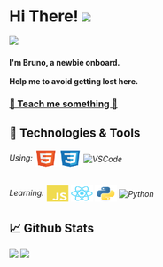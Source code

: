 <h1> 
  Hi There! <img src="https://raw.githubusercontent.com/MartinHeinz/MartinHeinz/master/wave.gif" width="30px">
</h1>
 
<img src="https://drive.google.com/uc?export=view&id=1GBRr5re7kuW_MpgGJj3yLN-etNQCjX6k">

<h4>
  I'm Bruno, a newbie onboard. <br>
  <br>
  Help me to avoid getting lost here.
</h4>

<h3>
  <a href="https://github.com/BrunoWildner/BrunoWildner/discussions/1#discussion-4400339">🎯 Teach me something 👊</a>
</h3>

<h2>
  🔧 Technologies & Tools 
</h2>

<div>
  <h6>
    Using:
    <img align="center" alt="HTML" height="30" width="40" src="https://raw.githubusercontent.com/devicons/devicon/master/icons/html5/html5-original.svg">
    <img align="center" alt="CSS" height="30" width="40" src="https://raw.githubusercontent.com/devicons/devicon/master/icons/css3/css3-original.svg">
    <img align="center" alt="VSCode" height="30" width="40" src="https://cdn.jsdelivr.net/gh/devicons/devicon/icons/vscode/vscode-original.svg" />
  </h6>
</div>

<div>
  <h6>
    Learning:
    <img align="center" alt="Js" height="30" width="40" src="https://raw.githubusercontent.com/devicons/devicon/master/icons/javascript/javascript-plain.svg">
    <img align="center" alt="React" height="30" width="40" src="https://raw.githubusercontent.com/devicons/devicon/master/icons/react/react-original.svg">
    <img align="center" alt="Python" height="30" width="40" src="https://raw.githubusercontent.com/devicons/devicon/master/icons/python/python-original.svg">
    <img align="center" alt="Python" height="30" width="40" src="https://cdn.jsdelivr.net/gh/devicons/devicon/icons/git/git-original.svg" />
  </h6>
</div>

<h2>
  📈 Github Stats
</h2>

<div align-items:"center" justify-content:"space-around">
  <img height="160em" src="https://github-readme-stats.vercel.app/api?username=BrunoWildner&show_icons=true&theme=github_dark&include_all_commits=true&count_private=true"/>
  <img height="160em" src="https://github-readme-stats.vercel.app/api/top-langs/?username=BrunoWildner&layout=compact&langs_count=7&theme=github_dark"/>
</div>

 
